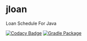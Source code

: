 # jloan

Loan Schedule For Java

[![Codacy Badge](https://api.codacy.com/project/badge/Grade/841ed6f10f7146bfb3d319c85d0cfc63)](https://www.codacy.com/manual/timmson/jloan)
[![Gradle Package](https://github.com/timmson/jloan/workflows/Gradle%20Package/badge.svg)](https://github.com/timmson/jloan/actions?query=workflow%3A%22Gradle%20Package%22)
